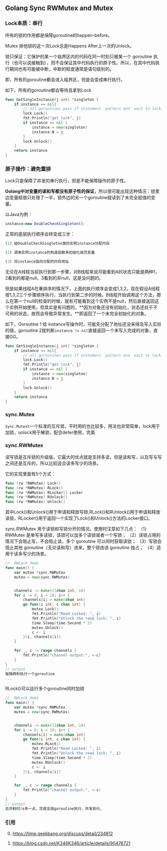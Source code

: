 ## Golang Sync RWMutex and Mutex

### Lock本质：串行

所有的锁的作用都是保障goroutine的happen-before。

Mutex 排他锁的这一次Lock总是Happens After上一次的Unlock。

锁只保证：它保护的某一个临界区内的代码在同一时刻只被某一个 goroutine 执行（也可以说接触到），而不会保证其中代码执行的原子性。所以，在其中代码执行期间也有可能被中断，中断的粒度通常是语句级别的。

即，所有的goroutine都会进入临界区，但是会变成串行执行。

如下，所有的goroutine都会等待且拿到Lock

```go
func GetSingleInstance(j int) *singleton {
	if instance == nil{
        // all goroutines pass if statement  pattern and  wait to lock...
		lock.Lock()
		fmt.Println("get lock", j)
		if instance == nil {
			instance = new(singleton)
			instance.N = j
		}
		lock.Unlock()
	}
	return instance
}
```



### 原子操作：避免重排

Lock只是保障了并发的串行执行，但是不能保障操作的原子性。

**Golang中对变量的读和写都没有原子性的保证**，所以很可能出现这种情况：锁里边变量赋值只处理了一半，锁外边的另一个goroutine就读到了未完全赋值的变量。

以Java为例：

```javascript
instance=new DoubleCheckSingleton();
```

正常的底层执行顺序会转变成三步：

```javascript
(1) 给DoubleCheckSingleton类的实例instance分配内存

(2) 调用实例instance的构造函数来初始化成员变量

(3) 将instance指向分配的内存地址
```

无论在A线程当前执行到那一步骤，对B线程来说可能看到A的状态只能是两种1，2看到的都是null，3看到的非null，这是没问题的。

但是如果线程A在重排序的情况下，上面的执行顺序会变成1,3,2。现在假设A线程按1,3,2三个步骤顺序执行，当执行到第二步的时候。B线程开始调用这个方法，那么在第一个null的检查的时候，就有可能看到这个实例不是null，然后直接返回这个实例开始使用，但其实是有问题的，**因为对象还没有初始化，状态还处于不可用的状态，故而会导致异常发生。**即返回了一个未完全初始化的对象。

如下，Goroutine 1 给 instance写操作时，可能先分配了地址还没来得及写入实际的值，goroutine 2就判断`instance != nil`直接返回一个未写入完成的对象，直接GG。

```go
func GetSingleInstance(j int) *singleton {
	if instance == nil{
        // all goroutines pass if statement  pattern and  wait to lock...
		lock.Lock()
		fmt.Println("get lock", j)
		if instance == nil {
			instance = new(singleton)
			instance.N = j
		}
		lock.Unlock()
	}
	return instance
}
```



### sync.Mutex

`Sync.Mutext`一个标准的互斥锁，平时用的也比较多，用法也非常简单，lock用于加锁，unlock用于解锁，配合defer使用，完美

### sync.RWMutex

读写锁是互斥锁的升级版，它最大的优点就是支持多读，但是读和写、以及写与写之间还是互斥的，所以比较适合读多写少的场景。

它的实现里面有5个方式：

```go
func (rw *RWMutex) Lock()
func (rw *RWMutex) RLock()
func (rw *RWMutex) RLocker() Locker
func (rw *RWMutex) RUnlock()
func (rw *RWMutex) Unlock()
```

其中Lock()和Unlock()用于申请和释放写锁,RLock()和RUnlock()用于申请和释放读锁，RLocker()用于返回一个实现了Lock()和Unlock()方法的Locker接口。

sync.RWMutex 用于读锁和写锁分开的情况。使用时注意如下几点：
（1）RWMutex 是单写多读锁，该锁可以加多个读锁或者一个写锁；
（2）读锁占用的情况下会阻止写，不会阻止读，多个 goroutine 可以同时获取读锁；
（3）写锁会阻止其他 goroutine（无论读和写）进来，整个锁由该 goroutine 独占；
（4）适用于读多写少的场景。

```go
//  RWLock demo
func main() {
	var mutex *sync.RWMutex
	mutex = new(sync.RWMutex)


	channels := make([]chan int, 10)
	for i := 0; i < 10; i++ {
		channels[i] = make(chan int)
		go func(i int, c chan int) {
			mutex.Lock()
			fmt.Println("Read Locked: ", i)
			fmt.Println("Unlock the read lock: ", i)
			time.Sleep(time.Second * 2)
			mutex.Unlock()
			c <- i
		}(i, channels[i])
	}

	for _, c := range channels {
		fmt.Println("channel output:", <-c)
	}
}
// output
每隔两秒执行一个goroutine
...
```

RLock()可以运行多个goroutine同时加锁

```go
//  RWLock demo
func main() {
	var mutex *sync.RWMutex
	mutex = new(sync.RWMutex)


	channels := make([]chan int, 10)
	for i := 0; i < 10; i++ {
		channels[i] = make(chan int)
		go func(i int, c chan int) {
			mutex.RLock()
			fmt.Println("Read Locked: ", i)
			fmt.Println("Unlock the read lock: ", i)
			time.Sleep(time.Second * 2)
            mutex.RUnlock()
			c <- i
		}(i, channels[i])
	}

	for _, c := range channels {
		fmt.Println("channel output:", <-c)
	}
}
// output
总共耗时2s多一点，完成全部goroutine执行，并发执行。
```



### 引用

0. https://time.geekbang.org/discuss/detail/234812

1. https://blog.csdn.net/K346K346/article/details/90476721

